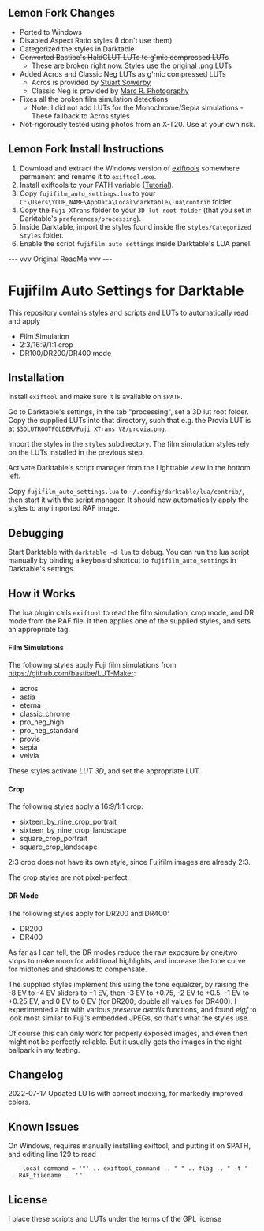 ## Lemon Fork Changes

* Ported to Windows
* Disabled Aspect Ratio styles (I don't use them)   
* Categorized the styles in Darktable
* ~~Converted Bastibe's HaldCLUT LUTs to g'mic compressed LUTs~~ 
    * These are broken right now. Styles use the original .png LUTs
* Added Acros and Classic Neg LUTs as g'mic compressed LUTs
    * Acros is provided by [Stuart Sowerby](https://blog.sowerby.me/fuji-film-simulation-profiles/)
    * Classic Neg is provided by [Marc R. Photography](https://marcrphoto.wordpress.com/2021/03/25/picturefx-pro-fujifilm-superia-200/)
* Fixes all the broken film simulation detections
    * Note: I did not add LUTs for the Monochrome/Sepia simulations - These fallback to Acros styles
* Not-rigorously tested using photos from an X-T20. Use at your own risk.
## Lemon Fork Install Instructions

1. Download and extract the Windows version of [exiftools](https://exiftool.org/) somewhere permanent and rename it to `exiftool.exe`.
2. Install exiftools to your PATH variable ([Tutorial](https://www.computerhope.com/issues/ch000549.htm)).
3. Copy `fujifilm_auto_settings.lua` to your `C:\Users\YOUR_NAME\AppData\Local\darktable\lua\contrib` folder.
4. Copy the `Fuji XTrans` folder to your `3D lut root folder` (that you set in Darktable's `preferences/processing`).
5. Inside Darktable, import the styles found inside the `styles/Categorized Styles` folder.
6. Enable the script `fujifilm auto settings` inside Darktable's LUA panel.

--- vvv Original ReadMe vvv ---

# Fujifilm Auto Settings for Darktable

This repository contains styles and scripts and LUTs to automatically read and apply

- Film Simulation
- 2:3/16:9/1:1 crop
- DR100/DR200/DR400 mode

## Installation

Install `exiftool` and make sure it is available on `$PATH`.

Go to Darktable's settings, in the tab "processing", set a 3D lut root folder. Copy the supplied LUTs into that directory, such that e.g. the Provia LUT is at `$3DLUTROOTFOLDER/Fuji XTrans V8/provia.png`.

Import the styles in the `styles` subdirectory. The film simulation styles rely on the LUTs installed in the previous step.

Activate Darktable's script manager from the Lighttable view in the bottom left.

Copy `fujifilm_auto_settings.lua` to `~/.config/darktable/lua/contrib/`, then start it with the script manager. It should now automatically apply the styles to any imported RAF image.

## Debugging

Start Darktable with `darktable -d lua` to debug. You can run the lua script manually by binding a keyboard shortcut to `fujifilm_auto_settings` in Darktable's settings.

## How it Works

The lua plugin calls `exiftool` to read the film simulation, crop mode, and DR mode from the RAF file. It then applies one of the supplied styles, and sets an appropriate tag.

#### Film Simulations

The following styles apply Fuji film simulations from https://github.com/bastibe/LUT-Maker:

- acros
- astia
- eterna
- classic\_chrome
- pro\_neg\_high
- pro\_neg\_standard
- provia
- sepia
- velvia

These styles activate *LUT 3D*, and set the appropriate LUT.

#### Crop

The following styles apply a 16:9/1:1 crop:

- sixteen\_by\_nine\_crop\_portrait
- sixteen\_by\_nine\_crop\_landscape
- square\_crop\_portrait
- square\_crop\_landscape

2:3 crop does not have its own style, since Fujifilm images are already 2:3.

The crop styles are not pixel-perfect.

#### DR Mode

The following styles apply for DR200 and DR400:

- DR200
- DR400

As far as I can tell, the DR modes reduce the raw exposure by one/two stops to make room for additional highlights, and increase the tone curve for midtones and shadows to compensate.

The supplied styles implement this using the tone equalizer, by raising the -8 EV to -4 EV sliders to +1 EV, then -3 EV to +0.75, -2 EV to +0.5, -1 EV to +0.25 EV, and 0 EV to 0 EV (for DR200; double all values for DR400). I experimented a bit with various *preserve details* functions, and found *eigf* to look most similar to Fuji's embedded JPEGs, so that's what the styles use.

Of course this can only work for properly exposed images, and even then might not be perfectly reliable. But it usually gets the images in the right ballpark in my testing.

## Changelog

2022-07-17 Updated LUTs with correct indexing, for markedly improved colors.

## Known Issues

On Windows, requires manually installing exiftool, and putting it on $PATH, and editing line 129 to read

        local command = '"' .. exiftool_command .. " " .. flag .. " -t " .. RAF_filename .. '"'

## License

I place these scripts and LUTs under the terms of the GPL license
